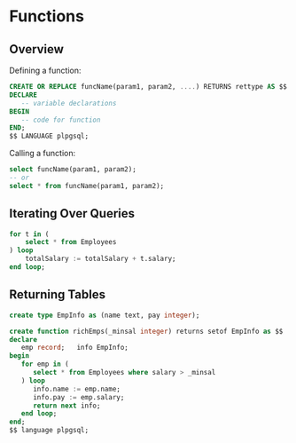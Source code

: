 # Functions
## Overview
Defining a function:
```sql
CREATE OR REPLACE funcName(param1, param2, ....) RETURNS rettype AS $$
DECLARE
   -- variable declarations
BEGIN
   -- code for function
END;
$$ LANGUAGE plpgsql;
```

Calling a function:
```sql
select funcName(param1, param2);
-- or 
select * from funcName(param1, param2);
```

## Iterating Over Queries
```sql
for t in (
    select * from Employees
) loop
    totalSalary := totalSalary + t.salary;
end loop;
```

## Returning Tables
```sql
create type EmpInfo as (name text, pay integer);

create function richEmps(_minsal integer) returns setof EmpInfo as $$
declare
   emp record;   info EmpInfo;
begin
   for emp in (
      select * from Employees where salary > _minsal
   ) loop
      info.name := emp.name;
      info.pay := emp.salary;
      return next info;
   end loop;
end; 
$$ language plpgsql;
```

